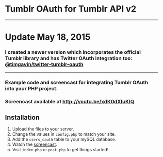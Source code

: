 # Tumblr OAuth for Tumblr API v2

---

# Update May 18, 2015

### I created a newer version which incorporates the official Tumblr library and has Twitter OAuth integration too: [@timgavin/twitter-tumblr-oauth](https://github.com/timgavin/twitter-tumblr-oauth)
---


### Example code and screencast for integrating Tumblr OAuth into your PHP project.

### Screencast available at http://youtu.be/xdK0dXluKIQ


## Installation

1. Upload the files to your server.
1. Change the values in `config.php` to match your site.
1. Add the `users_oauth` table to your mySQL database.
1. Watch the [screencast](http://youtu.be/xdK0dXluKIQ).
1. Visit `index.php` or `post.php` to get things started!